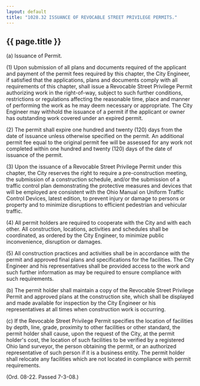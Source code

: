---
layout: default 
title: "1028.32 ISSUANCE OF REVOCABLE STREET PRIVILEGE PERMITS."---

{{ page.title }}
----------------

​(a) Issuance of Permit.

​(1) Upon submission of all plans and documents required of the
applicant and payment of the permit fees required by this chapter, the
City Engineer, if satisfied that the applications, plans and documents
comply with all requirements of this chapter, shall issue a Revocable
Street Privilege Permit authorizing work in the right-of-way, subject to
such further conditions, restrictions or regulations affecting the
reasonable time, place and manner of performing the work as he may deem
necessary or appropriate. The City Engineer may withhold the issuance of
a permit if the applicant or owner has outstanding work covered under an
expired permit.

​(2) The permit shall expire one hundred and twenty (120) days from the
date of issuance unless otherwise specified on the permit. An additional
permit fee equal to the original permit fee will be assessed for any
work not completed within one hundred and twenty (120) days of the date
of issuance of the permit.

​(3) Upon the issuance of a Revocable Street Privilege Permit under this
chapter, the City reserves the right to require a pre-construction
meeting, the submission of a construction schedule, and/or the
submission of a traffic control plan demonstrating the protective
measures and devices that will be employed are consistent with the Ohio
Manual on Uniform Traffic Control Devices, latest edition, to prevent
injury or damage to persons or property and to minimize disruptions to
efficient pedestrian and vehicular traffic.

​(4) All permit holders are required to cooperate with the City and with
each other. All construction, locations, activities and schedules shall
be coordinated, as ordered by the City Engineer, to minimize public
inconvenience, disruption or damages.

​(5) All construction practices and activities shall be in accordance
with the permit and approved final plans and specifications for the
facilities. The City Engineer and his representatives shall be provided
access to the work and such further information as may be required to
ensure compliance with such requirements.

​(b) The permit holder shall maintain a copy of the Revocable Street
Privilege Permit and approved plans at the construction site, which
shall be displayed and made available for inspection by the City
Engineer or his representatives at all times when construction work is
occurring.

​(c) If the Revocable Street Privilege Permit specifies the location of
facilities by depth, line, grade, proximity to other facilities or other
standard, the permit holder shall cause, upon the request of the City,
at the permit holder's cost, the location of such facilities to be
verified by a registered Ohio land surveyor, the person obtaining the
permit, or an authorized representative of such person if it is a
business entity. The permit holder shall relocate any facilities which
are not located in compliance with permit requirements.

(Ord. 08-22. Passed 7-3-08.)
